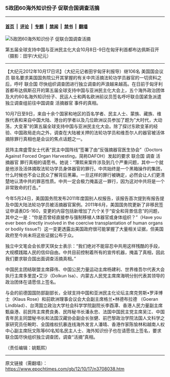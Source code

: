### 5政团60海外知识份子 促联合国调查活摘

---

#### [首页](../../../..?n3708038) &nbsp;|&nbsp; [评论](../../../../../epoch-comment?n3708038) &nbsp;|&nbsp; [专题](../../../../../epoch-special?n3708038) &nbsp;|&nbsp; [禁闻](../../../../../epoch-news?n3708038) &nbsp;|&nbsp; [禁书](../../../../../books?n3708038) &nbsp;|&nbsp; [翻墙](https://github.com/gfw-breaker/nogfw/blob/master/README.md?n3708038)


<div><img alt="5政团60海外知识份子 促联合国调查活摘" class="attachment-djy_600_400 size-djy_600_400 wp-post-image" src="https://i.epochtimes.com/assets/uploads/2012/10/1210170524162133-600x356.jpg"/>
<div class="caption">
 <p>
  第五届全球支持中国与亚洲民主化大会10月8日-9日在匈牙利首都布达佩斯召开（摄影：田宇/大纪元）
 </p>
</div></div><hr/><div class="post_content" id="artbody" itemprop="articleBody">
 <!-- article content begin -->
 <p>
  【大纪元2012年10月17日讯】（大纪元记者田宇匈牙利报导）继106名
  <ok href="https://www.epochtimes.com/gb/tag/%E7%BE%8E%E5%9B%BD%E5%9B%BD%E4%BC%9A%E8%AE%AE%E5%91%98.html">
   美国国会议员
  </ok>
  联名要求美国国务院公开其掌握的有关中共活摘法轮功学员器官的一切资料之后，呼吁
  <ok href="https://www.epochtimes.com/gb/tag/%E8%81%94%E5%90%88%E5%9B%BD.html">
   联合国
  </ok>
  尽快组织调查团进行独立调查的声浪越来越高。在日前于匈牙利首都布达佩斯召开的第五届全球支持中国与亚洲民主化大会上，五个海外政治团体及大约60名海外知识份子、民运人士和两名欧洲前议员签名呼吁联合国紧急派遣独立调查组前往中国调查
  <ok href="https://www.epochtimes.com/gb/tag/%E6%B4%BB%E6%91%98%E5%99%A8%E5%AE%98.html">
   活摘器官
  </ok>
  事件的真相。
 </p>
 <p>
  10月7日至9日，来自十余个国家和地区的百名学者、民主人士、蒙族、藏族、维族代表和来自中国大陆、港台的学者以及几位欧洲议员参加了题为”大时代，大动荡，大变革”的第五届全球支持中国与亚洲民主化大会。除了探讨东欧变革的经验、中国政局走向之外，调查在大陆被关押的法轮功学员和维吾尔人的器官被活体摘除罪行真相也是会议的焦点话题之一。
 </p>
 <p>
  民阵主席盛雪女士代表“民主中国阵线”签署了由“反强摘器官医生协会”（Doctors Against Forced Organ Harvesting，简称DAFOH）发起的要求
  <ok href="https://www.epochtimes.com/gb/tag/%E8%81%94%E5%90%88%E5%9B%BD.html">
   联合国
  </ok>
  调查
  <ok href="https://www.epochtimes.com/gb/tag/%E6%B4%BB%E6%91%98%E5%99%A8%E5%AE%98.html">
   活摘器官
  </ok>
  罪行真相的请愿书。她说：“薄熙来案件涉及到几个严重问题，其中一个就是他涉及活体摘取法轮功学员身体器官的罪行。中共始终是一个黑箱操作的集团，什么时候也不会让民众了解背后黑幕。一旦这样的罪行被确定，必然会让人们更清楚地认清中共的罪恶性质。中共一定会极力掩盖这一罪行，因为这对中共将是一个非常致命的打击。”
 </p>
 <p>
  今年5月24日，美国国务院发布2011年度国别人权报告，该报告首次提到有报告提及中国大陆法轮功学员被活摘器官案例。2011年6月，美国国务院更新了非移民签证申请表DS-160，变更的内容包括新增加了六个关于“安全和背景信息”的问题，其中之一是：“你是否曾经直接参与强制移植人体器官或身体组织？”（Have you ever been directly involved in the coercive transplantation of human organs or bodily tissue?）这一变更透露出美国政府很可能掌握了大量相关证据，但美国政府至今尚未将这些证据公布于众。
 </p>
 <p>
  独立中文笔会会长廖天琪女士表示：“我们绝对不能容忍中共用这样残酷的手段，大规模践踏人民的信仰自由。中共目前控制着所有的宣传机器，掩盖了真相，因此我们要求联合国出面调查活摘真相。”
 </p>
 <p>
  中国民主团结联盟主席薛伟、中国公民力量运动主席杨建利、世界维吾尔代表大会执行主席多里昆•艾沙（Dolkun Isa）、内蒙古人民党主席席海明分别代表其领导的政治团体在请愿信上签名。
 </p>
 <p>
  与会的前德国国防部副部长，全球支持中国和亚洲民主化论坛主席克劳斯•罗泽博士（Klaus Rose）和前欧洲理事会议会大会副主席格兰•林德布拉德 （Goeran Lindblad）、台湾国立政治大学社会科学学院副院长李酉潭、香港人民力量副主席甄燊港、前民阵主席费良勇、民阵秘书长潘永忠、法国中国民主党主席吴江、中国青年民主同盟秘书长和法国汉藏协会副会长张健、前巴黎政治学院法国人文科学之家研究员任畹町、全国维权抗暴连线海外发言人潘晴、香港作家陈愉林和越南人权中心副主席阮文陈等60名知名民主人士、海外知识份子也在请愿信上签名，要求联合国尽快组织独立调查团，调查“活摘”真相。
 </p>
 <p>
  （责任编辑：姚甄熙）
 </p>
 <!-- article content end -->
 <div id="below_article_ad">
 </div>
</div>


---

原文链接（需翻墙）：https://www.epochtimes.com/gb/12/10/17/n3708038.htm
